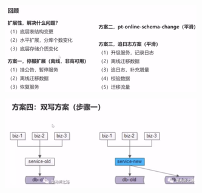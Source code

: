 ![20210628234233](https://raw.githubusercontent.com/corykingsf/hack-system-design-pixel/main/img/20210628234233.png)


![20210628234455](https://raw.githubusercontent.com/corykingsf/hack-system-design-pixel/main/img/20210628234455.png)


